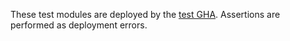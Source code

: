 These test modules are deployed by the [test GHA](../../.github/workflows/test.yml).
Assertions are performed as deployment errors.